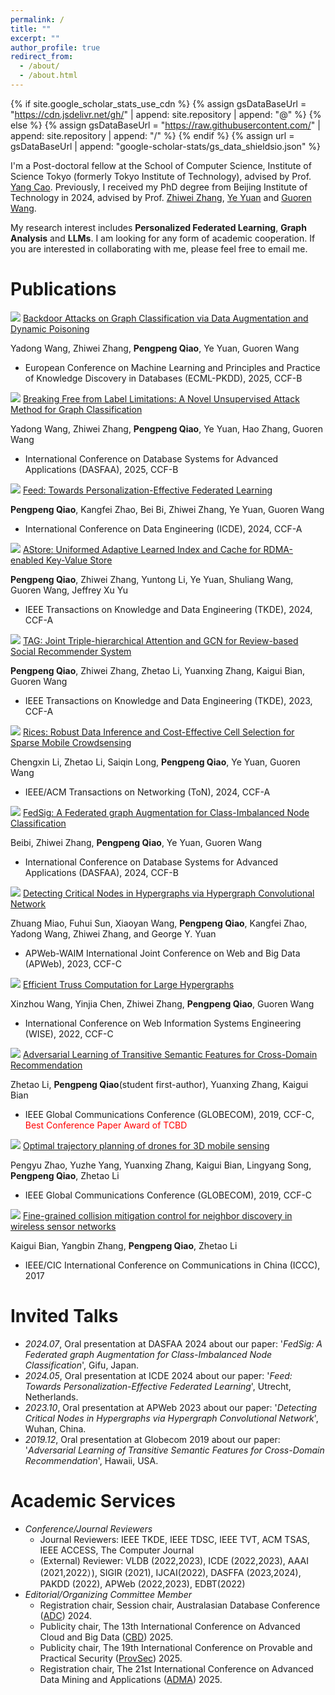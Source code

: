 ```yaml
---
permalink: /
title: ""
excerpt: ""
author_profile: true
redirect_from: 
  - /about/
  - /about.html
---
```


{% if site.google_scholar_stats_use_cdn %}
{% assign gsDataBaseUrl = "https://cdn.jsdelivr.net/gh/" | append: site.repository | append: "@" %}
{% else %}
{% assign gsDataBaseUrl = "https://raw.githubusercontent.com/" | append: site.repository | append: "/" %}
{% endif %}
{% assign url = gsDataBaseUrl | append: "google-scholar-stats/gs_data_shieldsio.json" %}

<span class='anchor' id='about-me'></span>

I'm a Post-doctoral fellow at the School of Computer Science, Institute of Science Tokyo (formerly Tokyo Institute of Technology), advised by Prof. [Yang Cao](https://yangcao888.github.io/). Previously, I received my PhD degree from Beijing Institute of Technology in 2024, advised by Prof. [Zhiwei Zhang](https://cs.bit.edu.cn/szdw/jsml/gjjgccrc/zhangzw_277c6d460a1948d3a60b44170248a1c0/index.htm), [Ye Yuan](https://cs.bit.edu.cn/szdw/jsml/gjjgccrc/yy_620010b7859c41d0878df362215a3c10/index.htm) and [Guoren Wang](https://cs.bit.edu.cn/szdw/jsml/gjjgccrc/wgr_9222aafdaa7c4daf94463e4136277e5b/index.htm).

My research interest includes **Personalized Federated Learning**, **Graph Analysis** and **LLMs**.
I am looking for any form of academic cooperation. If you are interested in collaborating with me, please feel free to email me.

<span class='anchor' id='publications'></span>
# Publications 
<img src='https://img.shields.io/badge/ECMLPKDD%2025-4C81ED'/> [Backdoor Attacks on Graph Classification via Data Augmentation and Dynamic Poisoning]()

Yadong Wang, Zhiwei Zhang, **Pengpeng Qiao**, Ye Yuan, Guoren Wang
- European Conference on Machine Learning and Principles and Practice of Knowledge Discovery in Databases (ECML-PKDD), 2025, CCF-B

<img src='https://img.shields.io/badge/DASFAA%2025-4C81ED'/> [Breaking Free from Label Limitations: A Novel Unsupervised Attack Method for Graph Classification]()

Yadong Wang, Zhiwei Zhang, **Pengpeng Qiao**, Ye Yuan, Hao Zhang, Guoren Wang
- International Conference on Database Systems for Advanced Applications (DASFAA), 2025, CCF-B

<img src='https://img.shields.io/badge/ICDE%2024-4C81ED'/> [Feed: Towards Personalization-Effective Federated Learning](https://ieeexplore.ieee.org/stamp/stamp.jsp?arnumber=10597724)

**Pengpeng Qiao**, Kangfei Zhao, Bei Bi, Zhiwei Zhang, Ye Yuan, Guoren Wang
- International Conference on Data Engineering (ICDE), 2024, CCF-A

<img src='https://img.shields.io/badge/TKDE%2024-4C81ED'/> [AStore: Uniformed Adaptive Learned Index and Cache for RDMA-enabled Key-Value Store](https://ieeexplore.ieee.org/stamp/stamp.jsp?arnumber=10402111)

**Pengpeng Qiao**, Zhiwei Zhang, Yuntong Li, Ye Yuan, Shuliang Wang, Guoren Wang, Jeffrey Xu Yu
- IEEE Transactions on Knowledge and Data Engineering (TKDE), 2024, CCF-A

<img src='https://img.shields.io/badge/TKDE%2023-4C81ED'/> [TAG: Joint Triple-hierarchical Attention and GCN for Review-based Social Recommender System](https://ieeexplore.ieee.org/stamp/stamp.jsp?arnumber=9844848)

**Pengpeng Qiao**, Zhiwei Zhang, Zhetao Li, Yuanxing Zhang, Kaigui Bian, Guoren Wang
- IEEE Transactions on Knowledge and Data Engineering (TKDE), 2023, CCF-A

<img src='https://img.shields.io/badge/ToN%2024-4C81ED'/> [Rices: Robust Data Inference and Cost-Effective Cell Selection for Sparse Mobile Crowdsensing](https://ieeexplore.ieee.org/stamp/stamp.jsp?arnumber=10535118)

Chengxin Li, Zhetao Li, Saiqin Long, **Pengpeng Qiao**, Ye Yuan, Guoren Wang
- IEEE/ACM Transactions on Networking (ToN), 2024, CCF-A

<img src='https://img.shields.io/badge/DASFAA%2024-4C81ED'/> [FedSig: A Federated graph Augmentation for Class-Imbalanced Node Classification](https://link.springer.com/chapter/10.1007/978-981-97-5552-3_32)

Beibi, Zhiwei Zhang, **Pengpeng Qiao**, Ye Yuan, Guoren Wang
- International Conference on Database Systems for Advanced Applications (DASFAA), 2024, CCF-B

<img src='https://img.shields.io/badge/APWeb%2023-4C81ED'/> [Detecting Critical Nodes in Hypergraphs via Hypergraph Convolutional Network](https://link.springer.com/chapter/10.1007/978-981-97-2421-5_4)

Zhuang Miao, Fuhui Sun, Xiaoyan Wang, **Pengpeng Qiao**, Kangfei Zhao, Yadong Wang, Zhiwei Zhang, and George Y. Yuan
- APWeb-WAIM International Joint Conference on Web and Big Data (APWeb), 2023, CCF-C

<img src='https://img.shields.io/badge/WISE%2022-4C81ED'/> [Efficient Truss Computation for Large Hypergraphs](https://link.springer.com/chapter/10.1007/978-3-031-20891-1_21)

Xinzhou Wang, Yinjia Chen, Zhiwei Zhang, **Pengpeng Qiao**, Guoren Wang
- International Conference on Web Information Systems Engineering (WISE), 2022, CCF-C

<img src='https://img.shields.io/badge/GlobeCom%2019-4C81ED'/> [Adversarial Learning of Transitive Semantic Features for Cross-Domain Recommendation](https://ieeexplore.ieee.org/stamp/stamp.jsp?arnumber=9013898)

Zhetao Li, **Pengpeng Qiao**(student first-author), Yuanxing Zhang, Kaigui Bian
- IEEE Global Communications Conference (GLOBECOM), 2019, CCF-C, <font color=red>Best Conference Paper Award of TCBD</font>

<img src='https://img.shields.io/badge/GlobeCom%2018-4C81ED'/> [Optimal trajectory planning of drones for 3D mobile sensing](https://ieeexplore.ieee.org/stamp/stamp.jsp?arnumber=8647796)

Pengyu Zhao, Yuzhe Yang, Yuanxing Zhang, Kaigui Bian, Lingyang Song, **Pengpeng Qiao**, Zhetao Li
- IEEE Global Communications Conference (GLOBECOM), 2019, CCF-C

<img src='https://img.shields.io/badge/ICCC%2017-4C81ED'/> [Fine-grained collision mitigation control for neighbor discovery in wireless sensor networks](https://ieeexplore.ieee.org/stamp/stamp.jsp?arnumber=8330519)

Kaigui Bian, Yangbin Zhang, **Pengpeng Qiao**, Zhetao Li
- IEEE/CIC  International Conference on Communications in China (ICCC), 2017

<span class='anchor' id='invited-talks'></span>
# Invited Talks
- *2024.07*, Oral presentation at DASFAA 2024 about our paper: '*FedSig: A Federated graph Augmentation for Class-Imbalanced Node Classification*', Gifu, Japan.  
- *2024.05*, Oral presentation at ICDE 2024 about our paper: '*Feed: Towards Personalization-Effective Federated Learning*', Utrecht, Netherlands.
- *2023.10*, Oral presentation at APWeb 2023 about our paper: '*Detecting Critical Nodes in Hypergraphs via Hypergraph Convolutional Network*', Wuhan, China.
- *2019.12*, Oral presentation at Globecom 2019 about our paper: '*Adversarial Learning of Transitive Semantic Features for Cross-Domain Recommendation*', Hawaii, USA.

<span class='anchor' id='academic-services'></span>
# Academic Services
- *Conference/Journal Reviewers* 
  - Journal Reviewers: IEEE TKDE, IEEE TDSC, IEEE TVT, ACM TSAS, IEEE ACCESS, The Computer Journal
  - (External) Reviewer: VLDB (2022,2023), ICDE (2022,2023), AAAI (2021,2022）), SIGIR (2021), IJCAI(2022), DASFFA (2023,2024), PAKDD (2022), APWeb (2022,2023), EDBT(2022)
- *Editorial/Organizing Committee Member* 
  - Registration chair, Session chair, Australasian Database Conference ([ADC](https://adc-conference.github.io/2024/organisation)) 2024.
  - Publicity chair, The 13th International Conference on Advanced Cloud and Big Data ([CBD](https://cbd-conference.net/2025/organizing-committee)) 2025.
  - Publicity chair, The 19th International Conference on Provable and Practical Security ([ProvSec](https://sulab-sever.u-aizu.ac.jp/provsec2025/committee.html)) 2025.
  - Registration chair, The 21st International Conference on Advanced Data Mining and Applications  ([ADMA](https://adma2025.github.io/)) 2025.

